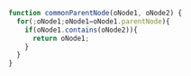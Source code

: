 <!-- 查找两个节点的最近的一个共同父节点，可以包括节点自身 -->
```javascript
function commonParentNode(oNode1, oNode2) {
  for(;oNode1;oNode1=oNode1.parentNode){
    if(oNode1.contains(oNode2)){
      return oNode1;
    }
  }
}
```
